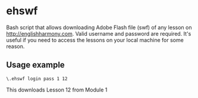 # ehswf
Bash script that allows downloading Adobe Flash file (swf) of any lesson on http://englishharmony.com. Valid username and password are required. It's useful if you need to access the lessons on your local machine for some reason.

## Usage example
`\.ehswf login pass 1 12`

This downloads Lesson 12 from Module 1
